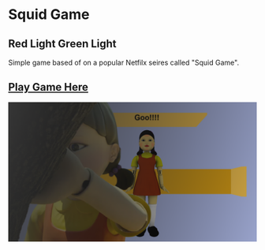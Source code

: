 # Squid Game

## Red Light Green Light

Simple game based of on a popular Netfilx seires called "Squid Game".

## [Play Game Here](https://ibrahem-tech.github.io/squid-game/)

[![](img/preview.png)](https://github.com/ibrahem-tech/squid-game)
